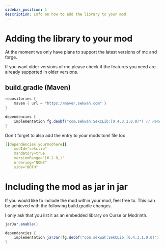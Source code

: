 ```yaml
---
sidebar_position: 1
description: Info on how to add the library to your mod
---
```


# Adding the library to your mod
At the moment we only have plans to support the latest versions of mc and forge.

If you want older versions of mc please check if the features you need are already supported in older versions.

## build.gradle (Maven)
```groovy
repositories {
    maven { url = "https://maven.sekwah.com" }
}
```
```groovy
dependencies {
    implementation fg.deobf("com.sekwah:SekCLib:[0.4.3,1.0.0)") // Remember to check the latest version as this may not be up to date.
}
```
Don't forget to also add the entry to your mods.toml file too.
```yaml
[[dependencies.yourmodhere]]
    modId="sekclib"
    mandatory=true
    versionRange="[0.2.0,)"
    ordering="NONE"
    side="BOTH"
```

# Including the mod as jar in jar

If you would like to include the mod within your mod, feel free to. This can be achieved with the following build.gradle changes.

I only ask that you list it as an embedded library on Curse or Modrinth.

```groovy
jarJar.enable()

dependencies {
    implementation jarJar(fg.deobf("com.sekwah:SekCLib:[0.4.3,1.0.0)"))
}

```